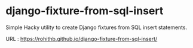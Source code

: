 # django-fixture-from-sql-insert
Simple Hacky utility to create Django fixtures from SQL insert statements.

URL : https://rohithb.github.io/django-fixture-from-sql-insert/
